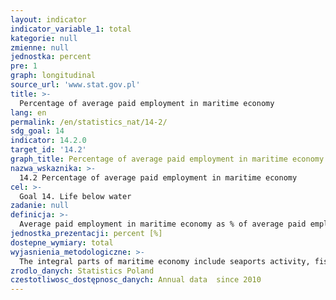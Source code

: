 ```yaml
---
layout: indicator
indicator_variable_1: total
kategorie: null
zmienne: null
jednostka: percent
pre: 1
graph: longitudinal
source_url: 'www.stat.gov.pl'
title: >-
  Percentage of average paid employment in maritime economy
lang: en
permalink: /en/statistics_nat/14-2/
sdg_goal: 14
indicator: 14.2.0
target_id: '14.2'
graph_title: Percentage of average paid employment in maritime economy
nazwa_wskaznika: >-
  14.2 Percentage of average paid employment in maritime economy
cel: >-
  Goal 14. Life below water
zadanie: null
definicja: >-
  Average paid employment in maritime economy as % of average paid employment in the national economy.
jednostka_prezentacji: percent [%]
dostepne_wymiary: total
wyjasnienia_metodologiczne: >-
  The integral parts of maritime economy include seaports activity, fisheries, shipbuilding and shiprepair, exploitation of the world ocean resources, tourism and recreation, administration, education, science and salvage.Data on average paid employment in maritime economy refer to the number full- and part-time employees converted to full-time equivalents, excluding persons employed abroad.Full-time paid employees are persons employed on a full-time basis as their employer defined for their workplace  or employees who work a reduced work-time period, e.g. due to hazardous conditions or an extended work-time period (e.g. a property caretaker).Part-time paid employees are persons who regularly work on a part-time basis as their employer defined for their workplace. The part-time employees in their main workplace are those who declared a particular workplace as their principal workplace
zrodlo_danych: Statistics Poland
czestotliwosc_dostępnosc_danych: Annual data  since 2010
---
```

